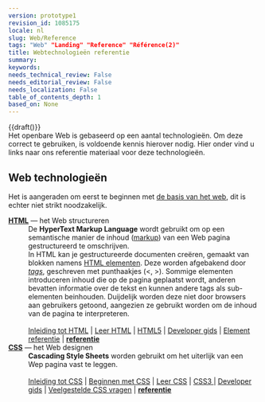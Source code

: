 ```yaml
---
version: prototype1
revision_id: 1085175
locale: nl
slug: Web/Reference
tags: "Web" "Landing" "Reference" "Référence(2)"
title: Webtechnologieën referentie
summary: 
keywords: 
needs_technical_review: False
needs_editorial_review: False
needs_localization: False
table_of_contents_depth: 1
based_on: None
---
```

<p>{{draft()}}<br />
 Het openbare Web is gebaseerd op een aantal<span class="short_text" id="result_box" lang="nl"><span> technologieën</span></span>. Om deze correct te gebruiken, is voldoende kennis hierover nodig. Hier onder vind u links naar ons referentie materiaal voor deze technologi<span class="short_text" id="result_box" lang="nl"><span>eën.</span></span></p>

<h2 class="Documentation" id="Web_technologies">Web technologi<span class="short_text" id="result_box" lang="nl"><span>eën</span></span></h2>

<p>Het is aangeraden om eerst te beginnen met <a href="https://developer.mozilla.org/en-US/docs/Learn/Getting_started_with_the_web">de basis van het web</a>, dit is echter niet strikt noodzakelijk.</p>

<dl>
 <dt><strong><a href="/en-US/docs/Glossary/HTML">HTML</a></strong> — het Web structureren</dt>
 <dd>De <strong>HyperText Markup Language</strong> wordt gebruikt om op een semantische manier de inhoud (<a href="/en-US/docs/Glossary/markup">markup</a>) van een Web pagina gestructureerd te omschrijven.<br />
 In HTML kan je gestructureerde documenten <span class="short_text" id="result_box" lang="nl"><span>creëren</span></span>, gemaakt van blokken namens <a href="/en-US/docs/Web/HTML/Element">HTML elementen</a>. Deze worden afgebakend door <em><a href="/en-US/docs/Glossary/Tag">tags</a></em>, geschreven met punthaakjes (&lt;, &gt;). Sommige elementen introduceren inhoud die op de pagina geplaatst wordt, anderen bevatten informatie over de tekst en kunnen andere tags als sub-elementen beinhouden. Duijdelijk worden deze niet door browsers aan gebruikers getoond, aangezien ze gebruikt worden om de inhoud van de pagina te interpreteren.<br />
 <br />
 <a href="/en-US/Learn/HTML/Introduction_to_HTML">Inleiding tot HTML</a> | <a href="/en-US/Learn/HTML">Leer HTML</a> | <a href="/en-US/docs/Web/Guide/HTML/HTML5">HTML5</a> | <a href="/en-US/docs/Web/Guide/HTML">Developer gids</a> | <a href="/en-US/docs/Web/HTML/Element">Element referentie</a> | <strong><a href="/en-US/docs/Web/HTML/Reference">referentie</a></strong></dd>
 <dt><strong><a href="/en-US/docs/Glossary/CSS">CSS</a></strong> — het Web designen</dt>
 <dd><strong>Cascading Style Sheets</strong> worden gebruikt om het uiterlijk van een Wep pagina vast te leggen.<br />
 <br />
 <a href="/en-US/Learn/CSS/Introduction_to_CSS">Inleiding tot CSS</a> | <a href="/en-US/docs/Web/Guide/CSS/Getting_started">Beginnen met CSS</a> | <a href="/en-US/Learn/CSS">Leer CSS</a> | <a href="/en-US/docs/Web/CSS/CSS3">CSS3 </a>| <a href="/en-US/docs/Web/Guide/CSS">Developer gids</a> | <a href="/en-US/docs/Web/CSS/Common_CSS_Questions">Veelgestelde CSS vragen</a> | <strong><a href="/en-US/docs/Web/CSS/Reference">referentie</a></strong></dd>
</dl>

